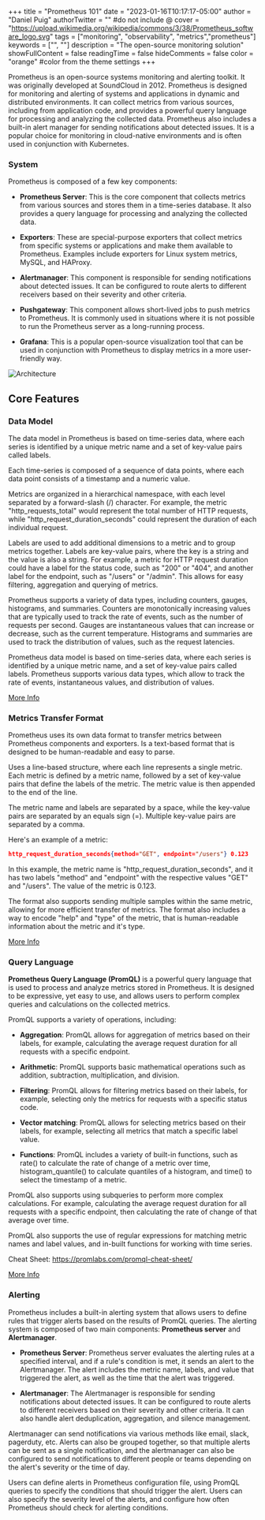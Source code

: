 +++
title = "Prometheus 101"
date = "2023-01-16T10:17:17-05:00"
author = "Daniel Puig"
authorTwitter = "" #do not include @
cover = "https://upload.wikimedia.org/wikipedia/commons/3/38/Prometheus_software_logo.svg"
tags = ["monitoring", "observability", "metrics","prometheus"]
keywords = ["", ""]
description = "The open-source monitoring solution"
showFullContent = false
readingTime = false
hideComments = false
color = "orange" #color from the theme settings
+++


Prometheus is an open-source systems monitoring and alerting toolkit. It was originally developed at SoundCloud in 2012. Prometheus is designed for monitoring and alerting of systems and applications in dynamic and distributed environments. It can collect metrics from various sources, including from application code, and provides a powerful query language for processing and analyzing the collected data. Prometheus also includes a built-in alert manager for sending notifications about detected issues. It is a popular choice for monitoring in cloud-native environments and is often used in conjunction with Kubernetes.

### System

Prometheus is composed of a few key components:

- __Prometheus Server__: This is the core component that collects metrics from various sources and stores them in a time-series database. It also provides a query language for processing and analyzing the collected data.

- __Exporters__: These are special-purpose exporters that collect metrics from specific systems or applications and make them available to Prometheus. Examples include exporters for Linux system metrics, MySQL, and HAProxy.

- __Alertmanager__: This component is responsible for sending notifications about detected issues. It can be configured to route alerts to different receivers based on their severity and other criteria.

- __Pushgateway__: This component allows short-lived jobs to push metrics to Prometheus. It is commonly used in situations where it is not possible to run the Prometheus server as a long-running process.

- __Grafana__: This is a popular open-source visualization tool that can be used in conjunction with Prometheus to display metrics in a more user-friendly way.

![Architecture](https://prometheus.io/assets/architecture.png)

## Core Features

### Data Model

The data model in Prometheus is based on time-series data, where each series is identified by a unique metric name and a set of key-value pairs called labels.

Each time-series is composed of a sequence of data points, where each data point consists of a timestamp and a numeric value.

Metrics are organized in a hierarchical namespace, with each level separated by a forward-slash (/) character. For example, the metric "http_requests_total" would represent the total number of HTTP requests, while "http_request_duration_seconds" could represent the duration of each individual request.

Labels are used to add additional dimensions to a metric and to group metrics together. Labels are key-value pairs, where the key is a string and the value is also a string. For example, a metric for HTTP request duration could have a label for the status code, such as "200" or "404", and another label for the endpoint, such as "/users" or "/admin". This allows for easy filtering, aggregation and querying of metrics.

Prometheus supports a variety of data types, including counters, gauges, histograms, and summaries. Counters are monotonically increasing values that are typically used to track the rate of events, such as the number of requests per second. Gauges are instantaneous values that can increase or decrease, such as the current temperature. Histograms and summaries are used to track the distribution of values, such as the request latencies.

Prometheus data model is based on time-series data, where each series is identified by a unique metric name, and a set of key-value pairs called labels. Prometheus supports various data types, which allow to track the rate of events, instantaneous values, and distribution of values.

[More Info](https://prometheus.io/docs/concepts/data_model/#data-model)


### Metrics Transfer Format

Prometheus uses its own data format to transfer metrics between Prometheus components and exporters. Is a text-based format that is designed to be human-readable and easy to parse.

Uses a line-based structure, where each line represents a single metric. Each metric is defined by a metric name, followed by a set of key-value pairs that define the labels of the metric. The metric value is then appended to the end of the line.

The metric name and labels are separated by a space, while the key-value pairs are separated by an equals sign (=). Multiple key-value pairs are separated by a comma.

Here's an example of a metric:

```json
http_request_duration_seconds{method="GET", endpoint="/users"} 0.123
```
In this example, the metric name is "http_request_duration_seconds", and it has two labels "method" and "endpoint" with the respective values "GET" and "/users". The value of the metric is 0.123.

The format also supports sending multiple samples within the same metric, allowing for more efficient transfer of metrics. The format also includes a way to encode "help" and "type" of the metric, that is human-readable information about the metric and it's type.

[More Info](https://training.promlabs.com/training/introduction-to-prometheus/prometheus-an-overview/metrics-transfer-format)

### Query Language

__Prometheus Query Language (PromQL)__ is a powerful query language that is used to process and analyze metrics stored in Prometheus. It is designed to be expressive, yet easy to use, and allows users to perform complex queries and calculations on the collected metrics.

PromQL supports a variety of operations, including:

- __Aggregation__: PromQL allows for aggregation of metrics based on their labels, for example, calculating the average request duration for all requests with a specific endpoint.

- __Arithmetic__: PromQL supports basic mathematical operations such as addition, subtraction, multiplication, and division.

- __Filtering__: PromQL allows for filtering metrics based on their labels, for example, selecting only the metrics for requests with a specific status code.

- __Vector matching__: PromQL allows for selecting metrics based on their labels, for example, selecting all metrics that match a specific label value.

- __Functions__: PromQL includes a variety of built-in functions, such as rate() to calculate the rate of change of a metric over time, histogram_quantile() to calculate quantiles of a histogram, and time() to select the timestamp of a metric.

PromQL also supports using subqueries to perform more complex calculations. For example, calculating the average request duration for all requests with a specific endpoint, then calculating the rate of change of that average over time.

PromQL also supports the use of regular expressions for matching metric names and label values, and in-built functions for working with time series.

Cheat Sheet: https://promlabs.com/promql-cheat-sheet/

[More Info](https://prometheus.io/docs/prometheus/latest/querying/basics/)

### Alerting

Prometheus includes a built-in alerting system that allows users to define rules that trigger alerts based on the results of PromQL queries. The alerting system is composed of two main components: __Prometheus server__ and __Alertmanager__.

- __Prometheus Server__: Prometheus server evaluates the alerting rules at a specified interval, and if a rule's condition is met, it sends an alert to the Alertmanager. The alert includes the metric name, labels, and value that triggered the alert, as well as the time that the alert was triggered.

- __Alertmanager__: The Alertmanager is responsible for sending notifications about detected issues. It can be configured to route alerts to different receivers based on their severity and other criteria. It can also handle alert deduplication, aggregation, and silence management.

Alertmanager can send notifications via various methods like email, slack, pagerduty, etc. Alerts can also be grouped together, so that multiple alerts can be sent as a single notification, and the alertmanager can also be configured to send notifications to different people or teams depending on the alert's severity or the time of day.

Users can define alerts in Prometheus configuration file, using PromQL queries to specify the conditions that should trigger the alert. Users can also specify the severity level of the alerts, and configure how often Prometheus should check for alerting conditions.






